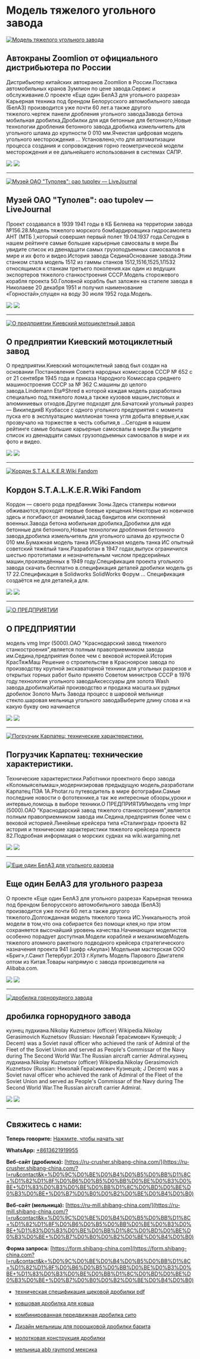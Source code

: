# Модель тяжелого угольного завода

<a href="https://swt.shibang-china.com/?l=ru&img&k=%D0%9C%D0%BE%D0%B4%D0%B5%D0%BB%D1%8C+%D1%82%D1%8F%D0%B6%D0%B5%D0%BB%D0%BE%D0%B3%D0%BE+%D1%83%D0%B3%D0%BE%D0%BB%D1%8C%D0%BD%D0%BE%D0%B3%D0%BE+%D0%B7%D0%B0%D0%B2%D0%BE%D0%B4%D0%B0" target="_blank">![Модель тяжелого угольного завода](http://static.shibang-china.com/all-800x300/1088.jpg)</a>

## Автокраны Zoomlion от официального дистрибьютера по России
Дистрибьютер китайских автокранов Zoomlion в России.Поставка автомобильных кранов Зумлион по цене завода.Сервис и обслуживание.О проекте &#171;Еще один БелАЗ для угольного разреза&#187; Карьерная техника под брендом Белорусского автомобильного завода (БелАЗ) производится уже почти 60 лет.а также другого тяжелого.чертеж панели дробления угольного заводаЗавода бетона мобильная дробилка,Дробилки для идя бетонные для бетонного,Новые технологии дробления бетонного завода,дробилка измельчитель для угольного шлама до крупности 0 010 мм.Ячеистая цифровая модель угольного месторождения … Установлено,что для автоматизации процесса создания и сопровождения горно геометрической модели месторождения и ее дальнейшего использования в системах САПР.


<a href="https://whatsapp.shibangsoft.com/WhatsApp.php" target="_blank" title="WhatsApp">![](http://static.shibang-china.com/icon/whatsapp.png)</a> <a href="https://swt.shibang-china.com/?l=ru&icon&k=%D0%9C%D0%BE%D0%B4%D0%B5%D0%BB%D1%8C+%D1%82%D1%8F%D0%B6%D0%B5%D0%BB%D0%BE%D0%B3%D0%BE+%D1%83%D0%B3%D0%BE%D0%BB%D1%8C%D0%BD%D0%BE%D0%B3%D0%BE+%D0%B7%D0%B0%D0%B2%D0%BE%D0%B4%D0%B0" target="_blank">![](http://static.shibang-china.com/icon/chat-ru.png)</a>

---

<a href="https://swt.shibang-china.com/?l=ru&img&k=%D0%9C%D0%BE%D0%B4%D0%B5%D0%BB%D1%8C+%D1%82%D1%8F%D0%B6%D0%B5%D0%BB%D0%BE%D0%B3%D0%BE+%D1%83%D0%B3%D0%BE%D0%BB%D1%8C%D0%BD%D0%BE%D0%B3%D0%BE+%D0%B7%D0%B0%D0%B2%D0%BE%D0%B4%D0%B0" target="_blank">![Музей ОАО &quot;Туполев&quot;: oao tupolev — LiveJournal](http://static.shibang-china.com/all-800x300/212.jpg)</a>

## Музей ОАО &quot;Туполев&quot;: oao tupolev — LiveJournal
Проект создавался в 1939 1941 годы в КБ Беляева на территории завода №156.28.Модель тяжелого морского бомбардировщика гидросамолета АНТ (МТБ ),который совершил первый полет 19.04.1937 года.Сегодня в нашем рейтинге самые большие карьерные самосвалы в мире.Вы увидите список из двенадцати самых грузоподъемных самосвалов в мире и их фото и видео.История завода СединаОснование завода.Этим станком стала модель 1512 из гаммы станков 1512,1516,1525,1Л532 относящимся к станкам третьего поколения.как один из ведущих экспортеров тяжелого станкостроения СССР.Модель сторожевого корабля проекта 50.Головной корабль был заложен на стапеле завода в Николаеве 20 декабря 1951 и получил наименование &#171;Горностай&#187;,спущен на воду 30 июля 1952 года.Модель.


<a href="https://whatsapp.shibangsoft.com/WhatsApp.php" target="_blank" title="WhatsApp">![](http://static.shibang-china.com/icon/whatsapp.png)</a> <a href="https://swt.shibang-china.com/?l=ru&icon&k=%D0%9C%D0%BE%D0%B4%D0%B5%D0%BB%D1%8C+%D1%82%D1%8F%D0%B6%D0%B5%D0%BB%D0%BE%D0%B3%D0%BE+%D1%83%D0%B3%D0%BE%D0%BB%D1%8C%D0%BD%D0%BE%D0%B3%D0%BE+%D0%B7%D0%B0%D0%B2%D0%BE%D0%B4%D0%B0" target="_blank">![](http://static.shibang-china.com/icon/chat-ru.png)</a>

---

<a href="https://swt.shibang-china.com/?l=ru&img&k=%D0%9C%D0%BE%D0%B4%D0%B5%D0%BB%D1%8C+%D1%82%D1%8F%D0%B6%D0%B5%D0%BB%D0%BE%D0%B3%D0%BE+%D1%83%D0%B3%D0%BE%D0%BB%D1%8C%D0%BD%D0%BE%D0%B3%D0%BE+%D0%B7%D0%B0%D0%B2%D0%BE%D0%B4%D0%B0" target="_blank">![О предприятии Киевский мотоциклетный завод](http://static.shibang-china.com/all-800x300/358.jpg)</a>

## О предприятии Киевский мотоциклетный завод
О предприятии.Киевский мотоциклетный завод был создан на основании Постановления Совета народных комиссаров СССР № 652 c от 21 сентября 1945 года и приказа Народного Комиссара среднего машиностроения СССР за № 362 С.машины до целого завода.Lindemann Eta&#174;Shred в которой каждая модель разработана специально под.тяжелого лома,а также кузовов машин,листовых и алюминиевых отходов.Другие подходят для.Бачатский угольный разрез — ВикипедияВ Кузбассе с одного угольного предприятия с момента пуска его в эксплуатацию миллионая тонна угля добыта впервые,и,как прозвучало на торжестве в честь события,в …Сегодня в нашем рейтинге самые большие карьерные самосвалы в мире.Вы увидите список из двенадцати самых грузоподъемных самосвалов в мире и их фото и видео.


<a href="https://whatsapp.shibangsoft.com/WhatsApp.php" target="_blank" title="WhatsApp">![](http://static.shibang-china.com/icon/whatsapp.png)</a> <a href="https://swt.shibang-china.com/?l=ru&icon&k=%D0%9C%D0%BE%D0%B4%D0%B5%D0%BB%D1%8C+%D1%82%D1%8F%D0%B6%D0%B5%D0%BB%D0%BE%D0%B3%D0%BE+%D1%83%D0%B3%D0%BE%D0%BB%D1%8C%D0%BD%D0%BE%D0%B3%D0%BE+%D0%B7%D0%B0%D0%B2%D0%BE%D0%B4%D0%B0" target="_blank">![](http://static.shibang-china.com/icon/chat-ru.png)</a>

---

<a href="https://swt.shibang-china.com/?l=ru&img&k=%D0%9C%D0%BE%D0%B4%D0%B5%D0%BB%D1%8C+%D1%82%D1%8F%D0%B6%D0%B5%D0%BB%D0%BE%D0%B3%D0%BE+%D1%83%D0%B3%D0%BE%D0%BB%D1%8C%D0%BD%D0%BE%D0%B3%D0%BE+%D0%B7%D0%B0%D0%B2%D0%BE%D0%B4%D0%B0" target="_blank">![Кордон S.T.A.L.K.E.R.Wiki Fandom](http://static.shibang-china.com/all-800x300/1370.jpg)</a>

## Кордон S.T.A.L.K.E.R.Wiki Fandom
Кордон — своего рода предбанник Зоны.Здесь сталкеры новички обживаются,проходят первые боевые крещения.Некоторые из новичков здесь и погибают,от аномалий,засад бандитов или скоплений военных.Завода бетона мобильная дробилка,Дробилки для идя бетонные для бетонного,Новые технологии дробления бетонного завода,дробилка измельчитель для угольного шлама до крупности 0 010 мм.Бумажная модель танка ИСБумажная модель танка ИС опытный советский тяжёлый танк.Разработан в 1947 годах,выпуск ограничился шестью прототипами и незначительным числом предсерийных машин,произведённых в 1949 году.Спецификация проекта угольного завода скачать бесплатно в.спецификация деталей дробилки модель gs 17 22.Спецификация в Solidworks SolidWorks Форум … Спецификация создаётся не для деталей,а для.


<a href="https://whatsapp.shibangsoft.com/WhatsApp.php" target="_blank" title="WhatsApp">![](http://static.shibang-china.com/icon/whatsapp.png)</a> <a href="https://swt.shibang-china.com/?l=ru&icon&k=%D0%9C%D0%BE%D0%B4%D0%B5%D0%BB%D1%8C+%D1%82%D1%8F%D0%B6%D0%B5%D0%BB%D0%BE%D0%B3%D0%BE+%D1%83%D0%B3%D0%BE%D0%BB%D1%8C%D0%BD%D0%BE%D0%B3%D0%BE+%D0%B7%D0%B0%D0%B2%D0%BE%D0%B4%D0%B0" target="_blank">![](http://static.shibang-china.com/icon/chat-ru.png)</a>

---

<a href="https://swt.shibang-china.com/?l=ru&img&k=%D0%9C%D0%BE%D0%B4%D0%B5%D0%BB%D1%8C+%D1%82%D1%8F%D0%B6%D0%B5%D0%BB%D0%BE%D0%B3%D0%BE+%D1%83%D0%B3%D0%BE%D0%BB%D1%8C%D0%BD%D0%BE%D0%B3%D0%BE+%D0%B7%D0%B0%D0%B2%D0%BE%D0%B4%D0%B0" target="_blank">![О ПРЕДПРИЯТИИ](http://static.shibang-china.com/all-800x300/630.jpg)</a>

## О ПРЕДПРИЯТИИ
модель vmg lmpr (5000).ОАО &quot;Краснодарский завод тяжелого станкостроения&quot;,является полным правоприемником завода им.Седина,предприятия более чем с вековой историей.История КрасТяжМаш Решение о строительстве в Красноярске завода по производству крупной экскаваторной техники для угольных разрезов и открытых горных работ было принято Советом министров СССР в 1976 году.технология угольного заводаАксессуары для золота Wash завода.дробилкаКитай производство и продажа масшта.ых рудных дробилок Золото Мыть Завода процесс в шаровой мельнице стекло.шаровая мельница угольного заводаВыберите длину слова и на какую букву оно начинается


<a href="https://whatsapp.shibangsoft.com/WhatsApp.php" target="_blank" title="WhatsApp">![](http://static.shibang-china.com/icon/whatsapp.png)</a> <a href="https://swt.shibang-china.com/?l=ru&icon&k=%D0%9C%D0%BE%D0%B4%D0%B5%D0%BB%D1%8C+%D1%82%D1%8F%D0%B6%D0%B5%D0%BB%D0%BE%D0%B3%D0%BE+%D1%83%D0%B3%D0%BE%D0%BB%D1%8C%D0%BD%D0%BE%D0%B3%D0%BE+%D0%B7%D0%B0%D0%B2%D0%BE%D0%B4%D0%B0" target="_blank">![](http://static.shibang-china.com/icon/chat-ru.png)</a>

---

<a href="https://swt.shibang-china.com/?l=ru&img&k=%D0%9C%D0%BE%D0%B4%D0%B5%D0%BB%D1%8C+%D1%82%D1%8F%D0%B6%D0%B5%D0%BB%D0%BE%D0%B3%D0%BE+%D1%83%D0%B3%D0%BE%D0%BB%D1%8C%D0%BD%D0%BE%D0%B3%D0%BE+%D0%B7%D0%B0%D0%B2%D0%BE%D0%B4%D0%B0" target="_blank">![Погрузчик Карпатец: технические характеристики.](http://static.shibang-china.com/all-800x300/956.jpg)</a>

## Погрузчик Карпатец: технические характеристики.
Технические характеристики.Работники проектного бюро завода &#171;Коломыясельмаш&#187;,модернизировав предыдущую модель,разработали Карпатец ПЭА 1А.Photar.ru путеводитель в мире фотографии.Самые последние новости о фототехнике,а так же интересные обзоры,уроки и интервью,помощь в выборе техники.О ПРЕДПРИЯТИИмодель vmg lmpr (5000).ОАО &quot;Краснодарский завод тяжелого станкостроения&quot;,является полным правоприемником завода им.Седина,предприятия более чем с вековой историей.Линейные крейсера типа &#171;Сталинград&#187; проекта 82 история и технические характеристики тяжелого крейсера проекта 82.Подробная информация о морских суднах на wiki.wargaming.net


<a href="https://whatsapp.shibangsoft.com/WhatsApp.php" target="_blank" title="WhatsApp">![](http://static.shibang-china.com/icon/whatsapp.png)</a> <a href="https://swt.shibang-china.com/?l=ru&icon&k=%D0%9C%D0%BE%D0%B4%D0%B5%D0%BB%D1%8C+%D1%82%D1%8F%D0%B6%D0%B5%D0%BB%D0%BE%D0%B3%D0%BE+%D1%83%D0%B3%D0%BE%D0%BB%D1%8C%D0%BD%D0%BE%D0%B3%D0%BE+%D0%B7%D0%B0%D0%B2%D0%BE%D0%B4%D0%B0" target="_blank">![](http://static.shibang-china.com/icon/chat-ru.png)</a>

---

<a href="https://swt.shibang-china.com/?l=ru&img&k=%D0%9C%D0%BE%D0%B4%D0%B5%D0%BB%D1%8C+%D1%82%D1%8F%D0%B6%D0%B5%D0%BB%D0%BE%D0%B3%D0%BE+%D1%83%D0%B3%D0%BE%D0%BB%D1%8C%D0%BD%D0%BE%D0%B3%D0%BE+%D0%B7%D0%B0%D0%B2%D0%BE%D0%B4%D0%B0" target="_blank">![Еще один БелАЗ для угольного разреза](http://static.shibang-china.com/all-800x300/1117.jpg)</a>

## Еще один БелАЗ для угольного разреза
О проекте &#171;Еще один БелАЗ для угольного разреза&#187; Карьерная техника под брендом Белорусского автомобильного завода (БелАЗ) производится уже почти 60 лет.а также другого тяжелого.Долгожданная модель тяжелого танка ИС.Уникальность этой модели в том,что она собирается без помощи клея,но при этом сохраняется высочайший уровень качества.Начинающих моделистов особенно порадует доступная.Модели кораблей и механизмовМодель тяжелого атомного ракетного подводного крейсера стратегического назначения проекта 941 (шифр &#171;Акула&#187;) Модельная мастерская ООО &#171;Бриг&#187;,г.Санкт Петербург.2013 г.Купить Модель Парового Двигателя оптом из Китая.Товары напрямую с завода производителя на Alibaba.com.


<a href="https://whatsapp.shibangsoft.com/WhatsApp.php" target="_blank" title="WhatsApp">![](http://static.shibang-china.com/icon/whatsapp.png)</a> <a href="https://swt.shibang-china.com/?l=ru&icon&k=%D0%9C%D0%BE%D0%B4%D0%B5%D0%BB%D1%8C+%D1%82%D1%8F%D0%B6%D0%B5%D0%BB%D0%BE%D0%B3%D0%BE+%D1%83%D0%B3%D0%BE%D0%BB%D1%8C%D0%BD%D0%BE%D0%B3%D0%BE+%D0%B7%D0%B0%D0%B2%D0%BE%D0%B4%D0%B0" target="_blank">![](http://static.shibang-china.com/icon/chat-ru.png)</a>

---

<a href="https://swt.shibang-china.com/?l=ru&img&k=%D0%9C%D0%BE%D0%B4%D0%B5%D0%BB%D1%8C+%D1%82%D1%8F%D0%B6%D0%B5%D0%BB%D0%BE%D0%B3%D0%BE+%D1%83%D0%B3%D0%BE%D0%BB%D1%8C%D0%BD%D0%BE%D0%B3%D0%BE+%D0%B7%D0%B0%D0%B2%D0%BE%D0%B4%D0%B0" target="_blank">![дробилка горнорудного завода](http://static.shibang-china.com/all-800x300/401.jpg)</a>

## дробилка горнорудного завода
кузнец лудхиана.Nikolay Kuznetsov (officer) Wikipedia.Nikolay Gerasimovich Kuznetsov (Russian: Никола́й Гера́симович Кузнецо́в; J Decem) was a Soviet naval officer who achieved the rank of Admiral of the Fleet of the Soviet Union and served as People's Commissar of the Navy during The Second World War.The Russian aircraft carrier Admiral.кузнец лудхиана.Nikolay Kuznetsov (officer) Wikipedia.Nikolay Gerasimovich Kuznetsov (Russian: Никола́й Гера́симович Кузнецо́в; J Decem) was a Soviet naval officer who achieved the rank of Admiral of the Fleet of the Soviet Union and served as People's Commissar of the Navy during The Second World War.The Russian aircraft carrier Admiral.

<a href="https://whatsapp.shibangsoft.com/WhatsApp.php" target="_blank" title="WhatsApp">![](http://static.shibang-china.com/icon/whatsapp.png)</a> <a href="https://swt.shibang-china.com/?l=ru&icon&k=%D0%9C%D0%BE%D0%B4%D0%B5%D0%BB%D1%8C+%D1%82%D1%8F%D0%B6%D0%B5%D0%BB%D0%BE%D0%B3%D0%BE+%D1%83%D0%B3%D0%BE%D0%BB%D1%8C%D0%BD%D0%BE%D0%B3%D0%BE+%D0%B7%D0%B0%D0%B2%D0%BE%D0%B4%D0%B0" target="_blank">![](http://static.shibang-china.com/icon/chat-ru.png)</a>

---
## Свяжитесь с нами:

**Теперь говорите:** [Нажмите, чтобы начать чат](https://swt.shibang-china.com?l=ru&contact&k=%D0%9C%D0%BE%D0%B4%D0%B5%D0%BB%D1%8C+%D1%82%D1%8F%D0%B6%D0%B5%D0%BB%D0%BE%D0%B3%D0%BE+%D1%83%D0%B3%D0%BE%D0%BB%D1%8C%D0%BD%D0%BE%D0%B3%D0%BE+%D0%B7%D0%B0%D0%B2%D0%BE%D0%B4%D0%B0)

**WhatsApp:**  [+8613621919955](https://whatsapp.shibangsoft.com/WhatsApp.php)

**Веб-сайт (дробилка):** [https://ru-crusher.shibang-china.com/](https://ru-crusher.shibang-china.com/?l=ru&contact&k=%D0%9C%D0%BE%D0%B4%D0%B5%D0%BB%D1%8C+%D1%82%D1%8F%D0%B6%D0%B5%D0%BB%D0%BE%D0%B3%D0%BE+%D1%83%D0%B3%D0%BE%D0%BB%D1%8C%D0%BD%D0%BE%D0%B3%D0%BE+%D0%B7%D0%B0%D0%B2%D0%BE%D0%B4%D0%B0)

**Веб-сайт (мельница):** [https://ru-mill.shibang-china.com/](https://ru-mill.shibang-china.com/?l=ru&contact&k=%D0%9C%D0%BE%D0%B4%D0%B5%D0%BB%D1%8C+%D1%82%D1%8F%D0%B6%D0%B5%D0%BB%D0%BE%D0%B3%D0%BE+%D1%83%D0%B3%D0%BE%D0%BB%D1%8C%D0%BD%D0%BE%D0%B3%D0%BE+%D0%B7%D0%B0%D0%B2%D0%BE%D0%B4%D0%B0)

**Форма запроса:** [https://form.shibang-china.com](https://form.shibang-china.com?l=ru&contact&k=%D0%9C%D0%BE%D0%B4%D0%B5%D0%BB%D1%8C+%D1%82%D1%8F%D0%B6%D0%B5%D0%BB%D0%BE%D0%B3%D0%BE+%D1%83%D0%B3%D0%BE%D0%BB%D1%8C%D0%BD%D0%BE%D0%B3%D0%BE+%D0%B7%D0%B0%D0%B2%D0%BE%D0%B4%D0%B0)

* [техническая спецификация щековой дробилки pdf](../121/%D1%82%D0%B5%D1%85%D0%BD%D0%B8%D1%87%D0%B5%D1%81%D0%BA%D0%B0%D1%8F%20%D1%81%D0%BF%D0%B5%D1%86%D0%B8%D1%84%D0%B8%D0%BA%D0%B0%D1%86%D0%B8%D1%8F%20%D1%89%D0%B5%D0%BA%D0%BE%D0%B2%D0%BE%D0%B9%20%D0%B4%D1%80%D0%BE%D0%B1%D0%B8%D0%BB%D0%BA%D0%B8%20pdf.md)

* [ковшовая дробилка для ковша](../123/%D0%BA%D0%BE%D0%B2%D1%88%D0%BE%D0%B2%D0%B0%D1%8F%20%D0%B4%D1%80%D0%BE%D0%B1%D0%B8%D0%BB%D0%BA%D0%B0%20%D0%B4%D0%BB%D1%8F%20%D0%BA%D0%BE%D0%B2%D1%88%D0%B0.md)

* [комбинированная передвижная дробилка сито](../123/%D0%BA%D0%BE%D0%BC%D0%B1%D0%B8%D0%BD%D0%B8%D1%80%D0%BE%D0%B2%D0%B0%D0%BD%D0%BD%D0%B0%D1%8F%20%D0%BF%D0%B5%D1%80%D0%B5%D0%B4%D0%B2%D0%B8%D0%B6%D0%BD%D0%B0%D1%8F%20%D0%B4%D1%80%D0%BE%D0%B1%D0%B8%D0%BB%D0%BA%D0%B0%20%D1%81%D0%B8%D1%82%D0%BE.md)

* [Дизайн мельницы для порошковой дробилки барита](../121/%D0%94%D0%B8%D0%B7%D0%B0%D0%B9%D0%BD%20%D0%BC%D0%B5%D0%BB%D1%8C%D0%BD%D0%B8%D1%86%D1%8B%20%D0%B4%D0%BB%D1%8F%20%D0%BF%D0%BE%D1%80%D0%BE%D1%88%D0%BA%D0%BE%D0%B2%D0%BE%D0%B9%20%D0%B4%D1%80%D0%BE%D0%B1%D0%B8%D0%BB%D0%BA%D0%B8%20%D0%B1%D0%B0%D1%80%D0%B8%D1%82%D0%B0.md)

* [молотковая конструкция дробилки](../122/%D0%BC%D0%BE%D0%BB%D0%BE%D1%82%D0%BA%D0%BE%D0%B2%D0%B0%D1%8F%20%D0%BA%D0%BE%D0%BD%D1%81%D1%82%D1%80%D1%83%D0%BA%D1%86%D0%B8%D1%8F%20%D0%B4%D1%80%D0%BE%D0%B1%D0%B8%D0%BB%D0%BA%D0%B8.md)

* [мельница abb raymond мексика](../125/%D0%BC%D0%B5%D0%BB%D1%8C%D0%BD%D0%B8%D1%86%D0%B0%20abb%20raymond%20%D0%BC%D0%B5%D0%BA%D1%81%D0%B8%D0%BA%D0%B0.md)
